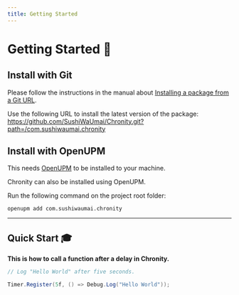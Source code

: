 ```yaml
---
title: Getting Started 
---
```


# Getting Started :rocket: 

## Install with Git

Please follow the instructions in the manual about [Installing a package from a Git URL](https://docs.unity3d.com/Manual/upm-ui-giturl.html). 


Use the following URL to install the latest version of the package:
https://github.com/SushiWaUmai/Chronity.git?path=/com.sushiwaumai.chronity

## Install with OpenUPM

This needs [OpenUPM](https://openupm.com/) to be installed to your machine.

Chronity can also be installed using OpenUPM.

Run the following command on the project root folder:
```
openupm add com.sushiwaumai.chronity
```

---

## Quick Start :mortar_board:

**This is how to call a function after a delay in Chronity.**

```c#
// Log "Hello World" after five seconds.

Timer.Register(5f, () => Debug.Log("Hello World"));
```
